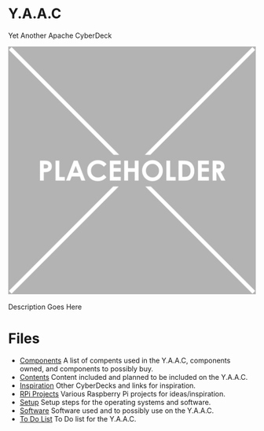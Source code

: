 # Y.A.A.C

Yet Another Apache CyberDeck

![placeholder](images/placeholder-1024x1024.png)


Description Goes Here


# Files

* [Components](docs/components.txt) A list of compents used in the Y.A.A.C, components owned, and components to possibly buy.
* [Contents](docs/contents.txt) Content included and planned to be included on the Y.A.A.C.
* [Inspiration](docs/inspiration.txt) Other CyberDecks and links for inspiration.
* [RPi Projects](docs/rpiprojects.txt) Various Raspberry Pi projects for ideas/inspiration.
* [Setup](docs/setup.txt) Setup steps for the operating systems and software.
* [Software](docs/software.txt) Software used and to possibly use on the Y.A.A.C.
* [To Do List](docs/todo.txt) To Do list for the Y.A.A.C.
